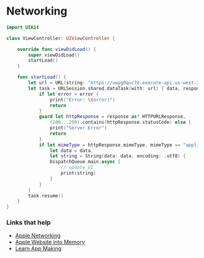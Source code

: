# Networking

```swift
import UIKit

class ViewController: UIViewController {

    override func viewDidLoad() {
        super.viewDidLoad()
        startLoad()
    }

    func startLoad() {
        let url = URL(string: "https://uwyg0quc7d.execute-api.us-west-2.amazonaws.com/prod/account")!
        let task = URLSession.shared.dataTask(with: url) { data, response, error in
            if let error = error {
                print("Error: \(error)")
                return
            }
            guard let httpResponse = response as? HTTPURLResponse,
                (200...299).contains(httpResponse.statusCode) else {
                print("Server Error")
                return
            }
            if let mimeType = httpResponse.mimeType, mimeType == "application/json",
                let data = data,
                let string = String(data: data, encoding: .utf8) {
                DispatchQueue.main.async {
                    // update UI
                    print(string)
                }
            }
        }
        task.resume()
    }
}
```


### Links that help

- [Apple Networking](https://developer.apple.com/documentation/foundation/url_loading_system)
- [Apple Website into Memory](https://developer.apple.com/documentation/foundation/url_loading_system/fetching_website_data_into_memory)
- [Learn App Making](https://learnappmaking.com/urlsession-swift-networking-how-to/)



